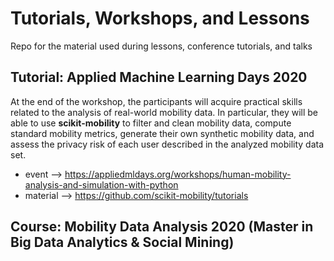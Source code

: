 # Tutorials, Workshops, and Lessons
Repo for the material used during lessons, conference tutorials, and talks

## Tutorial: Applied Machine Learning Days 2020

At the end of the workshop, the participants will acquire practical skills related to the analysis of real-world mobility data. In particular, they will be able to use **scikit-mobility** to filter and clean mobility data, compute standard mobility metrics, generate their own synthetic mobility data, and assess the privacy risk of each user described in the analyzed mobility data set.

- event --> https://appliedmldays.org/workshops/human-mobility-analysis-and-simulation-with-python
- material --> https://github.com/scikit-mobility/tutorials

## Course: Mobility Data Analysis 2020 (Master in Big Data Analytics & Social Mining)



